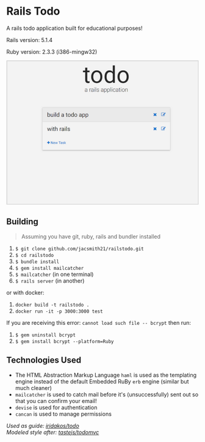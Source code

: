 # Rails Todo
A rails todo application built for educational purposes!

Rails version: 5.1.4

Ruby version: 2.3.3 (i386-mingw32)


<img src="https://github.com/jacsmith21/railstodo/blob/master/screenshot.PNG" alt="Drawing" width="600"/>

## Building
> Assuming you have git, ruby, rails and bundler installed
1. `$ git clone github.com/jacsmith21/railstodo.git`
2. `$ cd railstodo`
3. `$ bundle install`
4. `$ gem install mailcatcher`
5. `$ mailcatcher` (in one terminal)
5. `$ rails server` (in another)

or with docker:
1. `docker build -t railstodo .`
2. `docker run -it -p 3000:3000 test`

If you are receiving this error: `cannot load such file -- bcrypt` then run:
1. `$ gem uninstall bcrypt`
2. `$ gem install bcrypt --platform=Ruby`

## Technologies Used
* The HTML Abstraction Markup Language `haml` is used as the templating engine instead of the default Embedded RuBy `erb` engine (similar but much cleaner)
* `mailcatcher` is used to catch mail before it's (unsuccessfully) sent out so that you can confirm your email!
* `devise` is used for authentication
* `cancan` is used to manage permissions

*Used as guide: [iridakos/todo](https://github.com/iridakos/todo)*  
*Modeled style after: [tastejs/todomvc](https://github.com/tastejs/todomvc)*
